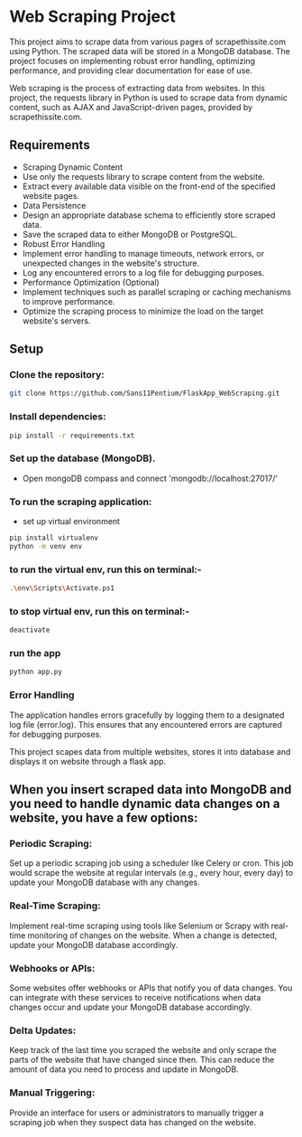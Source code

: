 # Web Scraping Project
This project aims to scrape data from various pages of scrapethissite.com using Python. The scraped data will be stored in a MongoDB database. The project focuses on implementing robust error handling, optimizing performance, and providing clear documentation for ease of use.

Web scraping is the process of extracting data from websites. In this project, the requests library in Python is used to scrape data from dynamic content, such as AJAX and JavaScript-driven pages, provided by scrapethissite.com.

## Requirements
- Scraping Dynamic Content
- Use only the requests library to scrape content from the website.
- Extract every available data visible on the front-end of the specified website pages.
- Data Persistence
- Design an appropriate database schema to efficiently store scraped data.
- Save the scraped data to either MongoDB or PostgreSQL.
- Robust Error Handling
- Implement error handling to manage timeouts, network errors, or unexpected changes in the website's structure.
- Log any encountered errors to a log file for debugging purposes.
- Performance Optimization (Optional)
- Implement techniques such as parallel scraping or caching mechanisms to improve performance.
- Optimize the scraping process to minimize the load on the target website's servers.

## Setup
### Clone the repository:

```bash
git clone https://github.com/Sans11Pentium/FlaskApp_WebScraping.git
```

### Install dependencies:

``` bash
pip install -r requirements.txt
```

### Set up the database (MongoDB).
- Open mongoDB compass and connect 'mongodb://localhost:27017/'

### To run the scraping application:
- set up virtual environment
```bash
pip install virtualenv 
python -m venv env
```

### to run the virtual env, run this on terminal:-
```bash
.\env\Scripts\Activate.ps1
```
### to stop virtual env, run this on terminal:-
```bash
deactivate
```
### run the app
```bash
python app.py
```

### Error Handling
The application handles errors gracefully by logging them to a designated log file (error.log). This ensures that any encountered errors are captured for debugging purposes.

This project scapes data from multiple websites, stores it into database and displays it on website through a flask app.

## When you insert scraped data into MongoDB and you need to handle dynamic data changes on a website, you have a few options:

### Periodic Scraping: 
Set up a periodic scraping job using a scheduler like Celery or cron. This job would scrape the website at regular intervals (e.g., every hour, every day) to update your MongoDB database with any changes.

### Real-Time Scraping: 
Implement real-time scraping using tools like Selenium or Scrapy with real-time monitoring of changes on the website. When a change is detected, update your MongoDB database accordingly.

### Webhooks or APIs: 
Some websites offer webhooks or APIs that notify you of data changes. You can integrate with these services to receive notifications when data changes occur and update your MongoDB database accordingly.

### Delta Updates: 
Keep track of the last time you scraped the website and only scrape the parts of the website that have changed since then. This can reduce the amount of data you need to process and update in MongoDB.

### Manual Triggering: 
Provide an interface for users or administrators to manually trigger a scraping job when they suspect data has changed on the website.